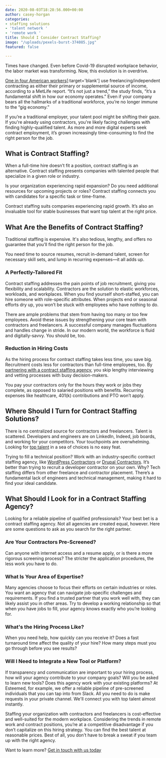 ```yaml
---
date: 2020-08-03T18:28:56.000+00:00
author: casey-horgan
categories:
- staffing solutions
- 'talent network '
- 'remote work '
title: Should I Consider Contract Staffing?
image: "/uploads/pexels-burst-374085.jpg"
featured: false

---
```

Times have changed. Even before Covid-19 disrupted workplace behavior, the labor market was transforming. Now, this evolution is in overdrive.

[One in four American workers](https://www.metlife.com/content/dam/metlifecom/us/ebts/pdf/MetLife_EBTS-GigReport_2019.pdf "MetLife Gig Report")[:target='blank'] use freelancing/independent contracting as either their primary or supplemental source of income, according to a MetLife report. “It’s not just a trend,” the study finds, “it’s a fundamental shift in how our economy operates.” Even if your company bears all the hallmarks of a traditional workforce, you’re no longer immune to the “gig economy.”

If you’re a traditional employer, your talent pool might be shifting their gaze. If you're already using contractors, you're likely facing challenges with finding highly-qualified talent.  As more and more digital experts seek contract employment, it’s grown increasingly time-consuming to find the right person for the job.

## **What is Contract Staffing?**

When a full-time hire doesn’t fit a position, contract staffing is an alternative. Contract staffing presents companies with talented people that specialize in a given role or industry.

Is your organization experiencing rapid expansion? Do you need additional resources for upcoming projects or roles? Contract staffing connects you with candidates for a specific task or time-frame.

Contract staffing suits companies experiencing rapid growth. It’s also an invaluable tool for stable businesses that want top talent at the right price.

## **What Are the Benefits of Contract Staffing?**

Traditional staffing is expensive. It's also tedious, lengthy, and offers no guarantee that you’ll find the right person for the job.

You need time to source resumes, recruit in-demand talent, screen for necessary skill sets, and lump in recurring expenses—it all adds up.

### **A Perfectly-Tailored Fit**

Contract staffing addresses the pain points of job recruitment, giving you flexibility and scalability. Contractors are the solution to elastic workforces, workloads, and workplaces. When you find yourself short-staffed, you can hire someone with role-specific attributes. When projects end or seasonal efforts dry up, you won’t be stuck with employees who have nothing to do.

There are ample problems that stem from having too many or too few employees. Avoid these issues by strengthening your core team with contractors and freelancers. A successful company manages fluctuations and handles change in stride. In our modern world, the workforce is fluid and digitally-savvy. You should be, too.

### **Reduction in Hiring Costs**

As the hiring process for contract staffing takes less time, you save big. Recruitment costs less for contractors than full-time employees, too. By [partnering with a contract staffing agency](https://esteemed.io/blog/2020/08/01/can-remote-work-increase-employee-productivity/ "Partner with us! "), you skip lengthy interviewing and vetting processes with busy decision-makers.

You pay your contractors only for the hours they work or jobs they complete, as opposed to salaried positions with benefits. Recurring expenses like healthcare, 401(k) contributions and PTO won’t apply.

## **Where Should I Turn for Contract Staffing Solutions?**

There is no centralized source for contractors and freelancers. Talent is scattered. Developers and engineers are on LinkedIn, Indeed, job boards, and working for your competitors. Your touchpoints are overwhelming. Looking for [top talent](https://esteemed.io/blog/2020/07/25/5-reasons-why-you-should-join-a-talent-network/ "Learn more about our Talent Network.") in a sea of choices is no easy feat.

Trying to fill a technical position? Work with an industry-specific contract staffing agency, like [WordPress Contractors](https://app.wpcontractors.com "Visit WPContractors!") or [Drupal Contractors](app.drupalcontractors.com "Visit DrupalContractors!"). It’s better than trying to recruit a developer contractor on your own. Why? Tech staffing differs from other freelance and contractor placement. There’s a fundamental lack of engineers and technical management, making it hard to find your ideal candidate.

## **What Should I Look for in a Contract Staffing Agency?**

Looking for a reliable pipeline of qualified professionals? Your best bet is a contract staffing agency. Not all agencies are created equal, however. Here are some questions to ask as you search for the right partner.

### **Are Your Contractors Pre-Screened?**

Can anyone with internet access and a resume apply, or is there a more rigorous screening process? The stricter the application procedures, the less work you have to do.

### **What Is Your Area of Expertise?**

Many agencies choose to focus their efforts on certain industries or roles. You want an agency that can navigate job-specific challenges and requirements. If you find a trusted partner that you work well with, they can likely assist you in other areas. Try to develop a working relationship so that when you have jobs to fill, your agency knows exactly who you’re looking for.

### **What's the Hiring Process Like?**

When you need help, how quickly can you receive it? Does a fast turnaround time affect the quality of your hire? How many steps must you go through before you see results?

### **Will I Need to Integrate a New Tool or Platform?**

If transparency and communication are important to your hiring process, how will your agency contribute to your company goals? Will you be asked to learn new tools? Does this agency work with your existing platforms? At Esteemed, for example, we offer a reliable pipeline of pre-screened individuals that you can tap into from Slack. All you need to do is make requests in your private channel. We'll connect you with top talent almost instantly.

Staffing your organization with contractors and freelancers is cost-effective and well-suited for the modern workplace. Considering the trends in remote work and contract positions, you’re at a competitive disadvantage if you don’t capitalize on this hiring strategy. You can find the best talent at reasonable prices. Best of all, you don’t have to break a sweat if you team up with the right agency.

Want to learn more? <a href="https://esteemed.io/sales/schedule-demo/" target="_blank" title="Get in touch">Get in touch with us today</a>